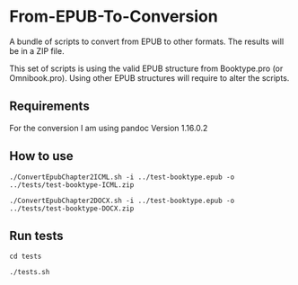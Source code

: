 # From-EPUB-To-Conversion

A bundle of scripts to convert from EPUB to other formats. The results will be in a ZIP file.

This set of scripts is using the valid EPUB structure from Booktype.pro (or Omnibook.pro). 
Using other EPUB structures will require to alter the scripts.

## Requirements

For the conversion I am using pandoc Version 1.16.0.2

## How to use

`./ConvertEpubChapter2ICML.sh -i ../test-booktype.epub -o ../tests/test-booktype-ICML.zip`

`./ConvertEpubChapter2DOCX.sh -i ../test-booktype.epub -o ../tests/test-booktype-DOCX.zip`

## Run tests

`cd tests`

`./tests.sh`